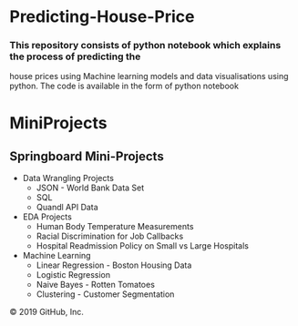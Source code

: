 # Predicting-House-Price

### This repository consists of python notebook which explains the process of predicting the 
house prices using Machine learning models and data visualisations using python. The code is
available in the form of python notebook


# MiniProjects

## Springboard Mini-Projects

 - Data Wrangling Projects
   + JSON - World Bank Data Set
   + SQL
   + Quandl API Data
 - EDA Projects
   + Human Body Temperature Measurements
   + Racial Discrimination for Job Callbacks
   + Hospital Readmission Policy on Small vs Large Hospitals
 - Machine Learning
   + Linear Regression - Boston Housing Data
   + Logistic Regression
   + Naive Bayes - Rotten Tomatoes
   + Clustering - Customer Segmentation

© 2019 GitHub, Inc.
